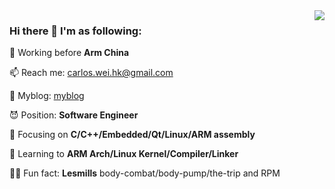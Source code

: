 <!--
**carloscn/carloscn** is a ✨ _special_ ✨ repository because its `README.md` (this file) appears on your GitHub profile.
-->

<img align="right" src="https://github-readme-stats.vercel.app/api?username=carloscn&show_icons=true&theme=buefy">


### Hi there 👋  I'm as following:

🔭 Working before **Arm China**

📫 Reach me: carlos.wei.hk@gmail.com

💬 Myblog: [myblog](https://github.com/carloscn/blog)

😈 Position: **Software Engineer**

🧱 Focusing on **C/C++/Embedded/Qt/Linux/ARM assembly**

🌱 Learning to **ARM Arch/Linux Kernel/Compiler/Linker**

🏃🏻 Fun fact: **Lesmills** body-combat/body-pump/the-trip and RPM
